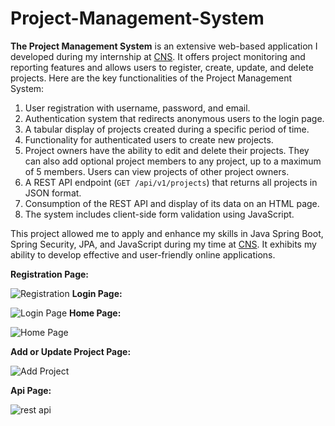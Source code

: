# Project-Management-System

**The Project Management System** is an extensive web-based application I developed during my internship at [CNS](https://site.cnsbd.com/index.html). It offers project monitoring and reporting features and allows users to register, create, update, and delete projects.
Here are the key functionalities of the Project Management System:

1. User registration with username, password, and email.
2. Authentication system that redirects anonymous users to the login page.
3. A tabular display of projects created during a specific period of time.
4. Functionality for authenticated users to create new projects.
5. Project owners have the ability to edit and delete their projects. They can also add optional project members to any project, up to a maximum of 5 members. Users can view projects of other project owners.
6. A REST API endpoint (`GET /api/v1/projects`) that returns all projects in JSON format.
7. Consumption of the REST API and display of its data on an HTML page.
8. The system includes client-side form validation using JavaScript.

This project allowed me to apply and enhance my skills in Java Spring Boot, Spring Security, JPA, and JavaScript during my time at [CNS](https://site.cnsbd.com/index.html). It exhibits my ability to develop effective and user-friendly online applications.

**Registration Page:**

![Registration ](https://github.com/tamjid12/Project-Management-System/assets/90531515/cdf58c83-5ab1-4c37-872e-0db53eb07840)
**Login Page:**

![Login Page](https://github.com/tamjid12/Project-Management-System/assets/90531515/ed2a3443-3921-40db-ac37-aa5069dbd71c) 
**Home Page:**

![Home Page](https://github.com/tamjid12/Project-Management-System/assets/90531515/cfe971a5-8d55-421e-bcb4-33ffa92b4eb6)

**Add or Update Project Page:**

![Add Project](https://github.com/tamjid12/Project-Management-System/assets/90531515/975b9115-ac0d-4f96-8325-6a365c37e3a3)

**Api Page:**

![rest api](https://github.com/tamjid12/Project-Management-System/assets/90531515/dcd9c668-6610-448f-b034-b082c30e564a)

